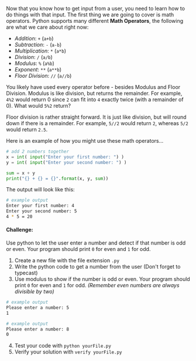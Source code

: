 Now that you know how to get input from a user, you need to learn how to do things with that input. The first thing we are going to cover is math operators. Python supports many different **Math Operators**, the following are what we care about right now:

- *Addition*: `+` (`a+b`)
- *Subtraction*: `-` (`a-b`)
- *Multiplication*: `*` (`a*b`)
- *Division*: `/` (`a/b`)
- *Modulus*: `%` (`a%b`)
- *Exponent*: `**` (`a**b`)
- *Floor Division*: `//` (`a//b`)

You likely have used every operator before - besides Modulus and Floor Division. Modulus is like division, but returns the remainder. For example, `4%2` would return 0 since `2` can fit into `4` exactly twice (with a remainder of 0). What would `5%2` return? 

Floor division is rather straight forward. It is just like division, but will round down if there is a remainder. For example, `5//2` would return `2`, whereas `5/2` would return `2.5`. 

Here is an example of how you might use these math operators...
```python
# add 2 numbers together
x = int( input("Enter your first number: ") )
y = int( input("Enter your second number: ") )

sum = x + y
print("{} + {} = {}".format(x, y, sum))
```

The output will look like this:
```bash
# example output
Enter your first number: 4
Enter your second number: 5
4 * 5 = 20
```

#### Challenge:
Use python to let the user enter a number and detect if that number is odd or even. Your program should print `0` for even and `1` for odd.

1. Create a new file with the file extension `.py`
2. Write the python code to get a number from the user (Don't forget to typecast)
3. Use modulus to show if the number is odd or even. Your program should print `0` for even and `1` for odd. *(Remember even numbers are always divisible by two)*
```bash
# example output
Please enter a number: 5
1
```

```bash
# example output
Please enter a number: 8
0
```
4. Test your code with `python yourFile.py`
5. Verify your solution with `verify yourFile.py`

